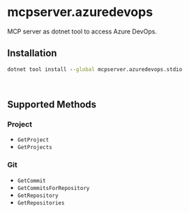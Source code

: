 ﻿# mcpserver.azuredevops
MCP server as dotnet tool to access Azure DevOps.

## Installation
``` cmd
dotnet tool install --global mcpserver.azuredevops.stdio
```

<br>

## Supported Methods

### Project
- `GetProject`
- `GetProjects`


### Git
- `GetCommit`
- `GetCommitsForRepository`
- `GetRepository`
- `GetRepositories`
